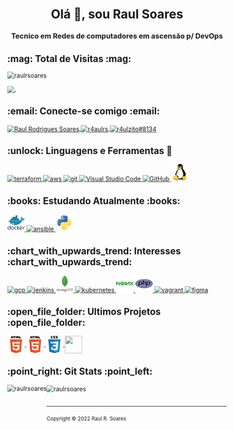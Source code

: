 <h1 align="center">Olá 👋, sou Raul Soares</h1>
<h3 align="center">Tecnico em Redes de computadores em ascensão p/ DevOps</h3>

<!-- 
<div align="left">
</div> 
 -->

<h2 align="left">:mag: Total de Visitas :mag:</h2>

![raulrsoares](https://komarev.com/ghpvc/?username=raulrsoares&label=Profile%20views&color=brightgreen&style=flat)

<!-- ![raulrsoares](https://visitor-badge.laobi.icu/badge?page_id=raulrsoares.visitor-badge&left_text=Visitas) -->
[<img src="https://www.vectorlogo.zone/logos/terraformio/terraformio-icon.svg" height="30" align="center" >](https://www.terraform.io/),
<!--!!! Conections !!!-->
<h2 align="left">:email: Conecte-se comigo :email:</h2>
<div align="left">
    <a href="https://www.linkedin.com/in/raul-rodrigues-soares-4b7975232/" target="_blank"><img align="center" src="https://www.vectorlogo.zone/logos/linkedin/linkedin-tile.svg" alt="Raul Rodrigues Soares" height="30" /> </a>
    <a href= "https://instagram.com/r4ulrs" target="_blank"><img align="center" src="https://www.vectorlogo.zone/logos/instagram/instagram-icon.svg" alt="r4aulrs" height="30" /> </a>
    <a href="https://discord.com/users/535253561551093771" target="_blank"><img align="center"src="https://www.vectorlogo.zone/logos/discordapp/discordapp-tile.svg" alt="r4ulzito#8134" height="30" /> </a>
</div>

<!--!!! Idiomas/Ferramentas que sei !!!-->
<h2 align="left">:unlock: Linguagens e Ferramentas 🧠</h2>
<div align="left">
     <a href="https://www.terraform.io/" target="_blank" rel="noreferrer"> <img src="https://www.vectorlogo.zone/logos/terraformio/terraformio-icon.svg" alt="terraform" width="40" height="40"/> </a> <!-- --> 
    <a href="https://aws.amazon.com" target="_blank" rel="noreferrer"> <img src="https://www.vectorlogo.zone/logos/amazon_aws/amazon_aws-icon.svg" alt="aws" width="40" height="40"/> </a> <!--  -->
    <a href="https://git-scm.com/" target="_blank" rel="noreferrer" > <img src="https://www.vectorlogo.zone/logos/github/github-tile.svg" alt="git" width="40" height="40"/> </a> <!--  -->
    <a href="https://code.visualstudio.com/" target="_blank" rel="noreferrer" > <img src="https://www.vectorlogo.zone/logos/visualstudio_code/visualstudio_code-icon.svg" alt="Visual Studio Code" width="40" height="40"/> </a> <!--  -->
    <a href="https://github.com/" target="_blank" rel="noreferrer" > <img  src="https://www.vectorlogo.zone/logos/git-scm/git-scm-icon.svg" alt="GitHub" width="40" height="40"/> </a>  <!--  -->
    <a href="https://www.linux.org/" target="_blank" rel="noreferrer"> <img src="https://raw.githubusercontent.com/devicons/devicon/master/icons/linux/linux-original.svg" " alt="linux" width="40" height="40"/> </a> <!--  -->
</div>

<!--!!! Ferramentas que quero aprender !!!-->
<h2 align="left">:books: Estudando Atualmente :books:</h2>
<div>
    <a href="https://www.docker.com/" target="_blank" rel="noreferrer"> <img src="https://raw.githubusercontent.com/devicons/devicon/master/icons/docker/docker-original-wordmark.svg" alt="docker" width="40" height="40"/> </a> <!--  -->
    <a href="https://www.ansible.com/" target="_blank" rel="noreferrer"> <img src="https://www.vectorlogo.zone/logos/ansible/ansible-icon.svg" alt="ansible" width="40" height="40"/> </a> <!--  -->
    <a href="https://www.python.org" target="_blank" rel="noreferrer"> <img src="https://raw.githubusercontent.com/devicons/devicon/master/icons/python/python-original.svg" alt="python" width="40" height="40"/> </a> <!--  -->
<!--     <a href="https://www.w3.org/html/" target="_blank" rel="noreferrer"> <img src="https://raw.githubusercontent.com/devicons/devicon/master/icons/html5/html5-original-wordmark.svg" alt="html5" width="40" height="40"/> </a> -->
<!--     <a href="https://www.w3schools.com/css/" target="_blank" rel="noreferrer"> <img src="https://raw.githubusercontent.com/devicons/devicon/master/icons/css3/css3-original-wordmark.svg" alt="css3" width="40" height="40"/> </a>  -->
<!--     <a href="https://developer.mozilla.org/en-US/docs/Web/JavaScript" target="_blank" rel="noreferrer"> <img src="https://raw.githubusercontent.com/devicons/devicon/master/icons/javascript/javascript-original.svg" alt="javascript" width="40" height="40"/> </a> -->
    <!-- <a href="https://reactjs.org/" target="_blank" rel="noreferrer"> <img src="https://raw.githubusercontent.com/devicons/devicon/master/icons/react/react-original-wordmark.svg" alt="react" width="40" height="40"/> </a> -->
</div>

<!--!!! Interesses !!!-->
<h2 align="left">:chart_with_upwards_trend: Interesses :chart_with_upwards_trend:</h2>
<div>
    <a href="https://cloud.google.com" target="_blank" rel="noreferrer"> <img src="https://www.vectorlogo.zone/logos/google_cloud/google_cloud-icon.svg" alt="gcp" width="40" height="40"/> </a> <!--  -->
    <a href="https://www.jenkins.io" target="_blank" rel="noreferrer"> <img src="https://www.vectorlogo.zone/logos/jenkins/jenkins-icon.svg" alt="jenkins" width="40" height="40"/> </a> <!--  -->
    <a href="https://www.mongodb.com/" target="_blank" rel="noreferrer"> <img src="https://raw.githubusercontent.com/devicons/devicon/master/icons/mongodb/mongodb-original-wordmark.svg" alt="mongodb" width="40" height="40"/> </a> <!--  -->
    <a href="https://kubernetes.io" target="_blank" rel="noreferrer"> <img src="https://www.vectorlogo.zone/logos/kubernetes/kubernetes-icon.svg" alt="kubernetes" width="40" height="40"/> </a> <!--  -->
    <a href="https://www.nginx.com" target="_blank" rel="noreferrer"> <img src="https://raw.githubusercontent.com/devicons/devicon/master/icons/nginx/nginx-original.svg" alt="nginx" width="40" height="40"/> </a> <!--  -->
    <a href="https://www.php.net" target="_blank" rel="noreferrer"> <img src="https://raw.githubusercontent.com/devicons/devicon/master/icons/php/php-original.svg" alt="php" width="40" height="40"/> </a> <!--  -->
    <a href="https://www.vagrantup.com/" target="_blank" rel="noreferrer"> <img src="https://www.vectorlogo.zone/logos/vagrantup/vagrantup-icon.svg" alt="vagrant" width="40" height="40"/> </a> <!--  -->
    <a href="https://www.figma.com/" target="_blank" rel="noreferrer"> <img src="https://www.vectorlogo.zone/logos/figma/figma-icon.svg" alt="figma" width="40" height="40"/> </a> <!--  -->
</div>
<!--!!! Construção !!!-->
<!-- 
<h2 align="left">:construction: Projetos em construção :construction:</h2>
<div align="left">
</div> -->

<!--!!! Ultimas coisas que fiz !!!-->
<h2 align="left">:open_file_folder: Ultimos Projetos :open_file_folder:</h2>
<div align="left">
    <a href="https://github.com/raulrsoares/P1-HTML" target="_blank"> <img align="center"  src="https://raw.githubusercontent.com/devicons/devicon/master/icons/html5/html5-original-wordmark.svg" height="40" width="40" /> </a>
    <a href="https://github.com/raulrsoares/P2-HTML" target="_blank"> <img align="center"  src="https://raw.githubusercontent.com/devicons/devicon/master/icons/html5/html5-original-wordmark.svg" height="40" width="40" /> </a>
    <a href="https://github.com/raulrsoares/P3-HTML-CSS" target="_blank"> <img align="center" src="https://raw.githubusercontent.com/devicons/devicon/master/icons/css3/css3-original-wordmark.svg" height="40" width="40"/> </a>
    <a href="https://github.com/raulrsoares/robot" target="_blank"> <img align="center" src="https://www.vectorlogo.zone/logos/arduino/arduino-icon.svg" height="40" width="40"/> </a>
</div>

<!--!!! Git stats !!!!-->
<h2 align="left">:point_right: Git Stats :point_left:</h2>
<div alig="left">
    <img align="left" src="https://github-readme-stats.vercel.app/api?username=raulrsoares&show_icons=true&theme=radical&include_all_commits=true&count_private=true" height="180em"alt="raulrsoares" />
    <img align="center" src="https://github-readme-stats.vercel.app/api/top-langs/?username=raulrsoares&layout=compact&langs_count=7&theme=radical" alt="raulrsoares" />
</div><br>

---

<sub>Copyright © 2022 Raul R. Soares </sub>
